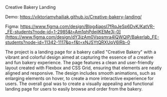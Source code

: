 Creative Bakery Landing

Demo: https://viktoriamyhailiak.github.io/Creative-bakery-landing/

Figma: https://www.figma.com/design/Blpg4iapsI7fRqJeSp6DvK/KatVR-_FE-students?node-id=1-2985&t=Am1qhPdejlKEMe3j-0](https://www.figma.com/design/dY3izAm0Vspsmra4lQWQIP/Bakerlab_FE-students?node-id=11342-1117&p=f&t=xNJSYtQRXUqV6IRb-0

The project is a landing page for a bakery called "Creative Bakery" with a vibrant and colorful design aimed at capturing the essence of a creative and fun bakery experience. The page features a clean and user-friendly layout created with Flexbox and CSS Grid, ensuring that elements are neatly aligned and responsive. The design includes smooth animations, such as enlarging elements on hover, to create a more interactive experience for users. The overall goal was to create a visually appealing and functional landing page for users to easily browse and order from the bakery.
